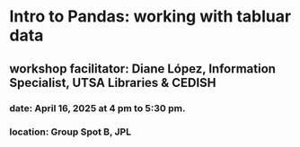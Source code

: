 # Intro to Pandas: working with tabluar data
## workshop facilitator: Diane López, Information Specialist, UTSA Libraries & CEDISH
### date: April 16, 2025 at 4 pm to 5:30 pm. 
### location: Group Spot B, JPL



